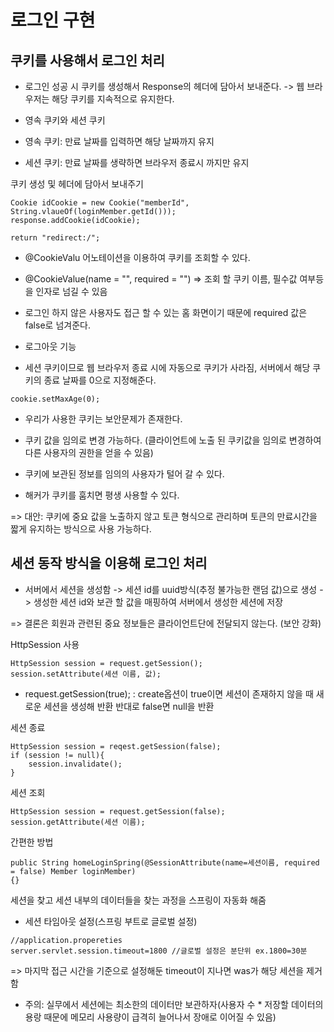 # 로그인 구현

## 쿠키를 사용해서 로그인 처리

* 로그인 성공 시 쿠키를 생성해서 Response의 헤더에 담아서 보내준다. -> 웹 브라우저는 해당 쿠키를 지속적으로 유지한다. 

* 영속 쿠키와 세션 쿠키

- 영속 쿠키: 만료 날짜를 입력하면 해당 날짜까지 유지

- 세션 쿠키: 만료 날짜를 생략하면 브라우저 종료시 까지만 유지

쿠키 생성 및 헤더에 담아서 보내주기
```
Cookie idCookie = new Cookie("memberId", String.vlaueOf(loginMember.getId()));
response.addCookie(idCookie);

return "redirect:/";
```

* @CookieValu 어노테이션을 이용하여 쿠키를 조회할 수 있다.

- @CookieValue(name = "", required = "") => 조회 할 쿠키 이름, 필수값 여부등을 인자로 넘길 수 있음

- 로그인 하지 않은 사용자도 접근 할 수 있는 홈 화면이기 때문에 required 값은 false로 넘겨준다.

* 로그아웃 기능

- 세션 쿠키이므로 웹 브라우저 종료 시에 자동으로 쿠키가 사라짐, 서버에서 해당 쿠키의 종료 날짜를 0으로 지정해준다. 
```
cookie.setMaxAge(0);
```

* 우리가 사용한 쿠키는 보안문제가 존재한다.

- 쿠키 값을 임의로 변경 가능하다. (클라이언트에 노출 된 쿠키값을 임의로 변경하여 다른 사용자의 권한을 얻을 수 있음)

- 쿠키에 보관된 정보를 임의의 사용자가 털어 갈 수 있다.

- 해커가 쿠키를 훔치면 평생 사용할 수 있다.

=> 대안: 쿠키에 중요 값을 노출하지 않고 토큰 형식으로 관리하며 토큰의 만료시간을 짧게 유지하는 방식으로 사용 가능하다.

## 세션 동작 방식을 이용해 로그인 처리

* 서버에서 세션을 생성함 -> 세션 id를 uuid방식(추정 불가능한 랜덤 값)으로 생성 -> 생성한 세션 id와 보관 할 값을 매핑하여 서버에서 생성한 세션에 저장 

=> 결론은 회원과 관련된 중요 정보들은 클라이언트단에 전달되지 않는다. (보안 강화)

HttpSession 사용
```
HttpSession session = request.getSession();
session.setAttribute(세션 이름, 값);
```

* request.getSession(true); : create옵션이 true이면 세션이 존재하지 않을 때 새로운 세션을 생성해 반환
반대로 false면 null을 반환 

세션 종료
```
HttpSession session = reqest.getSession(false);
if (session != null){
	session.invalidate();
}
```

세션 조회
```
HttpSession session = request.getSession(false);
session.getAttribute(세션 이름);
```

간편한 방법
```
public String homeLoginSpring(@SessionAttribute(name=세션이름, required = false) Member loginMember)
{}
```

세션을 찾고 세션 내부의 데이터들을 찾는 과정을 스프링이 자동화 해줌 

* 세션 타임아웃 설정(스프링 부트로 글로벌 설정)

```
//application.propereties
server.servlet.session.timeout=1800 //글로벌 설정은 분단위 ex.1800=30분
```

=> 마지막 접근 시간을 기준으로 설정해둔 timeout이 지나면 was가 해당 세션을 제거함

* 주의: 실무에서 세션에는 최소한의 데이터만 보관하자(사용자 수 * 저장할 데이터의 용랑 때문에 메모리 사용량이 급격히 늘어나서 장애로 이어질 수 있음)
